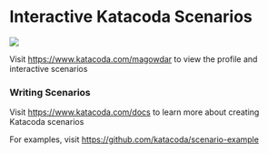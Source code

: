# Interactive Katacoda Scenarios

[![](http://shields.katacoda.com/katacoda/magowdar/count.svg)](https://www.katacoda.com/magowdar "Get your profile on Katacoda.com")

Visit https://www.katacoda.com/magowdar to view the profile and interactive scenarios

### Writing Scenarios
Visit https://www.katacoda.com/docs to learn more about creating Katacoda scenarios

For examples, visit https://github.com/katacoda/scenario-example
